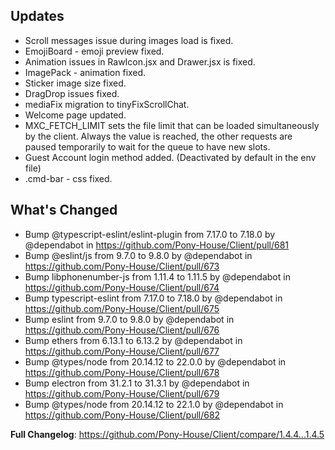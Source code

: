 ## Updates

- Scroll messages issue during images load is fixed.
- EmojiBoard - emoji preview fixed.
- Animation issues in RawIcon.jsx and Drawer.jsx is fixed.
- ImagePack - animation fixed.
- Sticker image size fixed.
- DragDrop issues fixed.
- mediaFix migration to tinyFixScrollChat.
- Welcome page updated.
- MXC_FETCH_LIMIT sets the file limit that can be loaded simultaneously by the client. Always the value is reached, the other requests are paused temporarily to wait for the queue to have new slots.
- Guest Account login method added. (Deactivated by default in the env file)
- .cmd-bar - css fixed.

## What's Changed

- Bump @typescript-eslint/eslint-plugin from 7.17.0 to 7.18.0 by @dependabot in https://github.com/Pony-House/Client/pull/681
- Bump @eslint/js from 9.7.0 to 9.8.0 by @dependabot in https://github.com/Pony-House/Client/pull/673
- Bump libphonenumber-js from 1.11.4 to 1.11.5 by @dependabot in https://github.com/Pony-House/Client/pull/674
- Bump typescript-eslint from 7.17.0 to 7.18.0 by @dependabot in https://github.com/Pony-House/Client/pull/675
- Bump eslint from 9.7.0 to 9.8.0 by @dependabot in https://github.com/Pony-House/Client/pull/676
- Bump ethers from 6.13.1 to 6.13.2 by @dependabot in https://github.com/Pony-House/Client/pull/677
- Bump @types/node from 20.14.12 to 22.0.0 by @dependabot in https://github.com/Pony-House/Client/pull/678
- Bump electron from 31.2.1 to 31.3.1 by @dependabot in https://github.com/Pony-House/Client/pull/679
- Bump @types/node from 20.14.12 to 22.1.0 by @dependabot in https://github.com/Pony-House/Client/pull/682

**Full Changelog**: https://github.com/Pony-House/Client/compare/1.4.4...1.4.5
